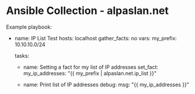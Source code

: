 # Ansible Collection - alpaslan.net

Example playbook:

- name: IP List Test
  hosts: localhost
  gather_facts: no
  vars:
    my_prefix: 10.10.10.0/24

  tasks:
    - name: Setting a fact for my list of IP addresses
      set_fact:
        my_ip_addresses: "{{ my_prefix | alpaslan.net.ip_list }}"

    - name: Print list of IP addresses
      debug:
        msg: "{{ my_ip_addresses }}"
